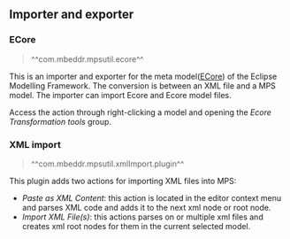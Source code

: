 ## Importer and exporter

### ECore

> ^^com.mbeddr.mpsutil.ecore^^

This is an importer and exporter for the meta model([ECore](https://wiki.eclipse.org/Ecore)) of the Eclipse Modelling Framework.
The conversion is between an XML file and a MPS model. The importer can import Ecore and Ecore model files.

Access the action through right-clicking a model and opening the *Ecore Transformation tools* group.

### XML import

> ^^com.mbeddr.mpsutil.xmlImport.plugin^^

This plugin adds two actions for importing XML files into MPS:

- *Paste as XML Content*: this action is located in the editor context menu and parses XML code
  and adds it to the next xml node or root node.
- *Import XML File(s)*: this actions parses on or multiple xml files and creates xml root nodes for them in the current
  selected model.

